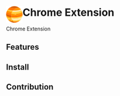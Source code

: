 # <img src="public/icons/icon_48.png" width="45" align="left"> Chrome Extension

Chrome Extension

## Features

## Install

## Contribution

